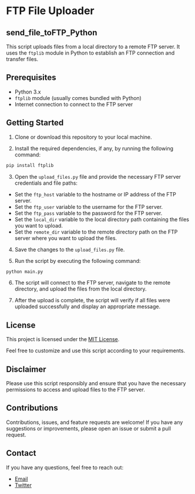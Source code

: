 # FTP File Uploader
## send_file_toFTP_Python

This script uploads files from a local directory to a remote FTP server. It uses the `ftplib` module in Python to establish an FTP connection and transfer files.

## Prerequisites

- Python 3.x
- `ftplib` module (usually comes bundled with Python)
- Internet connection to connect to the FTP server

## Getting Started

1. Clone or download this repository to your local machine.

2. Install the required dependencies, if any, by running the following command:
  ```bash
  pip install ftplib
  ```
3. Open the `upload_files.py` file and provide the necessary FTP server credentials and file paths:
- Set the `ftp_host` variable to the hostname or IP address of the FTP server.
- Set the `ftp_user` variable to the username for the FTP server.
- Set the `ftp_pass` variable to the password for the FTP server.
- Set the `local_dir` variable to the local directory path containing the files you want to upload.
- Set the `remote_dir` variable to the remote directory path on the FTP server where you want to upload the files.

4. Save the changes to the `upload_files.py` file.

5. Run the script by executing the following command:
  ```bash
  python main.py
  ```

6. The script will connect to the FTP server, navigate to the remote directory, and upload the files from the local directory.

7. After the upload is complete, the script will verify if all files were uploaded successfully and display an appropriate message.

## License

This project is licensed under the [MIT License](LICENSE).

Feel free to customize and use this script according to your requirements.

## Disclaimer

Please use this script responsibly and ensure that you have the necessary permissions to access and upload files to the FTP server.

## Contributions

Contributions, issues, and feature requests are welcome! If you have any suggestions or improvements, please open an issue or submit a pull request.

## Contact

If you have any questions, feel free to reach out:

- [Email](mailto:eliser.santiesteban.1996@gmail.com)
- [Twitter](https://twitter.com/hackroot231)

